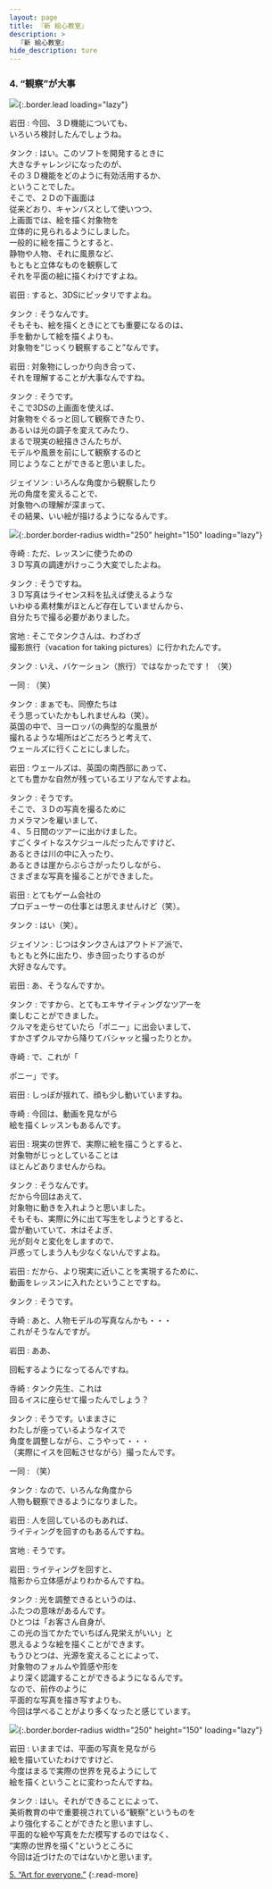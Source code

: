 ```yaml
---
layout: page
title: 『新 絵心教室』
description: >
  『新 絵心教室』
hide_description: ture
---
```


### 4. “観察”が大事

![](/interviews/jp/3ds/aacj/vol1/img/mainvisual4.jpg){:.border.lead loading="lazy"}

岩田
: 今回、３Ｄ機能についても、<br>いろいろ検討したんでしょうね。<br>

タンク
: はい。このソフトを開発するときに<br>大きなチャレンジになったのが、<br>その３Ｄ機能をどのように有効活用するか、<br>ということでした。<br>そこで、２Ｄの下画面は<br>従来どおり、キャンバスとして使いつつ、<br>上画面では、絵を描く対象物を<br>立体的に見られるようにしました。<br>一般的に絵を描こうとすると、<br>静物や人物、それに風景など、<br>もともと立体なものを観察して<br>それを平面の絵に描くわけですよね。<br>

岩田
: すると、3DSにピッタリですよね。<br>

タンク
: そうなんです。<br>そもそも、絵を描くときにとても重要になるのは、<br>手を動かして絵を描くよりも、<br>対象物を“じっくり観察すること”なんです。<br>

岩田
: 対象物にしっかり向き合って、<br>それを理解することが大事なんですね。<br>

タンク
: そうです。<br>そこで3DSの上画面を使えば、<br>対象物をぐるっと回して観察できたり、<br>あるいは光の調子を変えてみたり、<br>まるで現実の絵描きさんたちが、<br>モデルや風景を前にして観察するのと<br>同じようなことができると思いました。<br>

ジェイソン
: いろんな角度から観察したり<br>光の角度を変えることで、<br>対象物への理解が深まって、<br>その結果、いい絵が描けるようになるんです。

![](/interviews/jp/3ds/aacj/vol1/img/photo12.jpg){:.border.border-radius width="250" height="150"  loading="lazy"}

寺崎
: ただ、レッスンに使うための<br>３Ｄ写真の調達がけっこう大変でしたよね。<br>

タンク
: そうですね。<br>３Ｄ写真はライセンス料を払えば使えるような<br>いわゆる素材集がほとんど存在していませんから、<br>自分たちで撮る必要がありました。<br>

宮地
: そこでタンクさんは、わざわざ<br>撮影旅行（vacation for taking pictures）に行かれたんです。<br>

タンク
: いえ、バケーション（旅行）ではなかったです！ （笑）<br>

一同
: （笑）<br>

タンク
: まぁでも、同僚たちは<br>そう思っていたかもしれませんね（笑）。<br>英国の中で、ヨーロッパの典型的な風景が<br>撮れるような場所はどこだろうと考えて、<br>ウェールズに行くことにしました。<br>

岩田
: ウェールズは、英国の南西部にあって、<br>とても豊かな自然が残っているエリアなんですよね。<br>

タンク
: そうです。<br>そこで、３Ｄの写真を撮るために<br>カメラマンを雇いまして、<br>４、５日間のツアーに出かけました。<br>すごくタイトなスケジュールだったんですけど、<br>あるときは川の中に入ったり、<br>あるときは崖からぶらさがったりしながら、<br>さまざまな写真を撮ることができました。<br>

岩田
: とてもゲーム会社の<br>プロデューサーの仕事とは思えませんけど（笑）。<br>

タンク
: はい（笑）。<br>

ジェイソン
: じつはタンクさんはアウトドア派で、<br>もともと外に出たり、歩き回ったりするのが<br>大好きなんです。<br>

岩田
: あ、そうなんですか。<br>

タンク
: ですから、とてもエキサイティングなツアーを<br>楽しむことができました。<br>クルマを走らせていたら「ポニー」に出会いまして、<br>すかさずクルマから降りてバシャッと撮ったりとか。<br>

寺崎
: で、これが「

ポニー」です。<br>

岩田
: しっぽが揺れて、顔も少し動いていますね。<br>

寺崎
: 今回は、動画を見ながら<br>絵を描くレッスンもあるんです。<br>

岩田
: 現実の世界で、実際に絵を描こうとすると、<br>対象物がじっとしていることは<br>ほとんどありませんからね。<br>

タンク
: そうなんです。<br>だから今回はあえて、<br>対象物に動きを入れようと思いました。<br>そもそも、実際に外に出て写生をしようとすると、<br>雲が動いていて、木はそよぎ、<br>光が刻々と変化をしますので、<br>戸惑ってしまう人も少なくないんですよね。<br>

岩田
: だから、より現実に近いことを実現するために、<br>動画をレッスンに入れたということですね。<br>

タンク
: そうです。<br>

寺崎
: あと、人物モデルの写真なんかも・・・<br>これがそうなんですが。<br>

岩田
: ああ、

回転するようになってるんですね。

寺崎
: タンク先生、これは<br>回るイスに座らせて撮ったんでしょう？<br>

タンク
: そうです。いままさに<br>わたしが座っているようなイスで<br>角度を調整しながら、こうやって・・・<br>（実際にイスを回転させながら）撮ったんです。<br>

一同
: （笑）<br>

タンク
: なので、いろんな角度から<br>人物も観察できるようになりました。<br>

岩田
: 人を回しているのもあれば、<br>ライティングを回すのもあるんですね。<br>

宮地
: そうです。<br>

岩田
: ライティングを回すと、<br>陰影から立体感がよりわかるんですね。<br>

タンク
: 光を調整できるというのは、<br>ふたつの意味があるんです。<br>ひとつは「お客さん自身が、<br>この光の当てかたでいちばん見栄えがいい」と<br>思えるような絵を描くことができます。<br>もうひとつは、光源を変えることによって、<br>対象物のフォルムや質感や形を<br>より深く認識することができるようになるんです。<br>なので、前作のように<br>平面的な写真を描き写すよりも、<br>今回は学べることがより多くなったと感じています。

![](/interviews/jp/3ds/aacj/vol1/img/photo13.jpg){:.border.border-radius width="250" height="150"  loading="lazy"}

岩田
: いままでは、平面の写真を見ながら<br>絵を描いていたわけですけど、<br>今度はまるで実際の世界を見るようにして<br>絵を描くということに変わったんですね。<br>

タンク
: はい。それができることによって、<br>美術教育の中で重要視されている“観察”というものを<br>より強化することができたと思いますし、<br>平面的な絵や写真をただ模写するのではなく、<br>“実際の世界を描く”というところに<br>今回は近づけたのではないかと思います。



[5. “Art for everyone.”](5.md)
{:.read-more}
